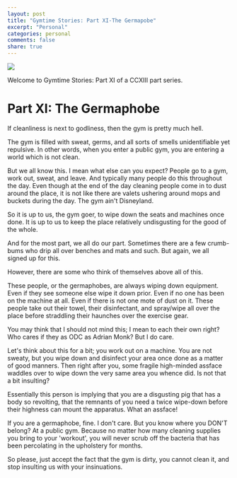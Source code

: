 ```yaml
---
layout: post
title: "Gymtime Stories: Part XI-The Germapobe"
excerpt: "Personal"
categories: personal
comments: false
share: true
---
```



![](http://www.birthtraumacounselling.org/wp-content/uploads/2016/10/Purchasing-Gym-Wipes-For-Your-Business-1038x576.jpg)




Welcome to Gymtime Stories: Part XI of a CCXIII part series.

# Part XI: The Germaphobe


If cleanliness is next to godliness, then the gym is pretty much hell.



The gym is filled with sweat, germs, and all sorts of smells unidentifiable yet repulsive. In other words, when you enter a public gym, you are entering a world which is not clean.


But we all know this. I mean what else can you expect? People go to a gym, work out, sweat, and leave. And typically many people do this throughout the day. Even though at the end of the day cleaning people come in to dust around the place, it is not like there are valets ushering around mops and buckets during the day. The gym ain't Disneyland.


So it is up to us, the gym goer, to wipe down the seats and machines once done. It is up to us to keep the place relatively undisgusting for the good of the whole.


And for the most part, we all do our part. Sometimes there are a few crumb-bums who drip all over benches and mats and such. But again, we all signed up for this.


However, there are some who think of themselves above all of this. 

These people, or the germaphobes, are always wiping down equipment. Even if they see someone else wipe it down prior. Even if no one has been on the machine at all. Even if there is not one mote of dust on it. These people take out their towel, their disinfectant, and spray/wipe all over the place before straddling their haunches over the exercise gear. 

You may think that I should not mind this; I mean to each their own right? Who cares if they as ODC as Adrian Monk? But I do care. 

Let's think about this for a bit; you work out on a machine. You are not sweaty, but you wipe down and disinfect your area once done as a matter of good manners. Then right after you, some fragile high-minded assface waddles over to wipe down the very same area you whence did. Is not that a bit insulting?


Essentially this person is implying that you are a disgusting pig that has a body so revolting, that the remnants of you need a twice wipe-down before their highness can mount the apparatus. What an assface! 


If you are a germaphobe, fine. I don't care. But you know where you DON'T belong? At a public gym. Because no matter how many cleaning supplies you bring to your 'workout', you will never scrub off the bacteria that has been percolating in the upholstery for months. 


So please, just accept the fact that the gym is dirty, you cannot clean it, and stop insulting us with your insinuations.








